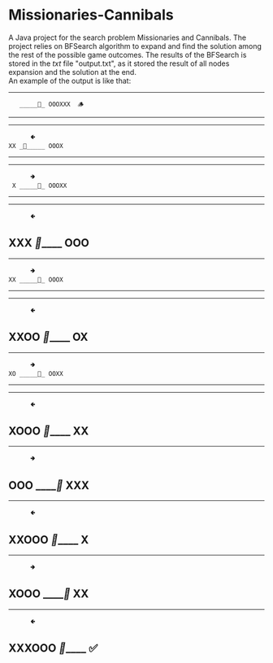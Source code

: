 # Missionaries-Cannibals
A Java project for the search problem Missionaries and Cannibals. The project relies on BFSearch algorithm to expand and find the solution among the rest of the possible game outcomes. The results of the BFSearch is stored in the _txt_ file "output.txt", as it stored the result of all nodes expansion and the solution at the end.  
An example of the output is like that: 

---------------------------
                  
       _____🛶_ OOOXXX  🪵
---------------------------

---------------------------
          🢀         
    XX _🛶_____ OOOX  
---------------------------

---------------------------
          🢂         
     X _____🛶_ OOOXX 
---------------------------

---------------------------
          🢀         
   XXX _🛶_____ OOO   
---------------------------

---------------------------
          🢂         
    XX _____🛶_ OOOX  
---------------------------

---------------------------
          🢀         
  XXOO _🛶_____ OX    
---------------------------

---------------------------
          🢂         
    XO _____🛶_ OOXX  
---------------------------

---------------------------
          🢀         
  XOOO _🛶_____ XX    
---------------------------

---------------------------
          🢂         
   OOO _____🛶_ XXX   
---------------------------

---------------------------
          🢀         
 XXOOO _🛶_____ X     
---------------------------

---------------------------
          🢂         
  XOOO _____🛶_ XX    
---------------------------

---------------------------
          🢀         
XXXOOO _🛶_____         ✅
---------------------------
